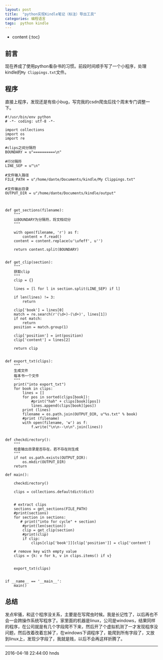 ```yaml
---
layout: post
title:  "python实现Kindle笔记（标注）导出工具"
categories: 编程语言
tags:  python kindle
---
```


* content
{:toc}

## 前言

现在养成了使用python看杂书的习惯。前段时间顺手写了一个小程序，处理kindle的`My Clippings.txt`文件。

## 程序

直接上程序，发现还是有些小bug，写完我的csdn爬虫后找个周末专门调整一下。






```
#!/usr/bin/env python
# -*- coding: utf-8 -*-

import collections
import os
import re

#clips之间分隔符
BOUNDARY = u"==========\n"

#行分隔符
LINE_SEP = u"\n"

#文件输入路径
FILE_PATH = u"/home/dante/Documents/kindle/My Clippings.txt"

#文件输出目录
OUTPUT_DIR = u"/home/dante/Documents/kindle/output"



def get_sections(filename):
    """
    以BOUNDARY为分隔符，将文档切分
    """

    with open(filename, 'r') as f:
        content = f.read()
    content = content.replace(u'\ufeff', u'')

    return content.split(BOUNDARY)


def get_clip(section):
    """
    获取clip
    """
    clip = {}

    lines = [l for l in section.split(LINE_SEP) if l]

    if len(lines) != 3:
        return

    clip['book'] = lines[0]
    match = re.search(r'(\d+)-(\d+)', lines[1])
    if not match:
        return
    position = match.group(1)

    clip['position'] = int(position)
    clip['content'] = lines[2]

    return clip


def export_txt(clips):
    """
    生成文件
    每本书一个文件
    """
    print("into export_txt")
    for book in clips:
        lines = []
        for pos in sorted(clips[book]):
            #print("hah" + clips[book][pos])
            lines.append(clips[book][pos])
        print (lines)
        filename = os.path.join(OUTPUT_DIR, u"%s.txt" % book)
        #print (filename)
        with open(filename, 'w') as f:
            f.write("\n\n--\n\n".join(lines))


def checkdirectory():
    """
    检查输出目录是否存在，若不存在则生成
    """
    if not os.path.exists(OUTPUT_DIR):
        os.mkdir(OUTPUT_DIR)
    return

def main():

    checkdirectory()

    clips = collections.defaultdict(dict)


    # extract clips
    sections = get_sections(FILE_PATH)
    #print(sections)
    for section in sections:
       # print("into for cycle" + section)
        #print(len(section))
        clip = get_clip(section)
        #print(clip)
        if clip:
            clips[clip['book']][clip['position']] = clip['content']

    # remove key with empty value
    clips = {k: v for k, v in clips.items() if v}


    export_txt(clips)


if __name__ == '__main__':
    main()
```


## 总结

发点牢骚，和这个程序没关系，主要是在写爬虫时候。我是长记性了，以后再也不会一会跨操作系统写程序了。家里面的机器是linux，公司是windows，结果同样的程序，在公司就是有几个字段爬不下来，然后开了个虚拟机测了一才发现程序没问题，然后改着改着忘掉了，在windows下调程序了，能爬到所有字段了，又放到linux上，发现少字段了，我就是贱，以后不会再这样折腾了。

******
2016-04-18 22:44:00 hnds

